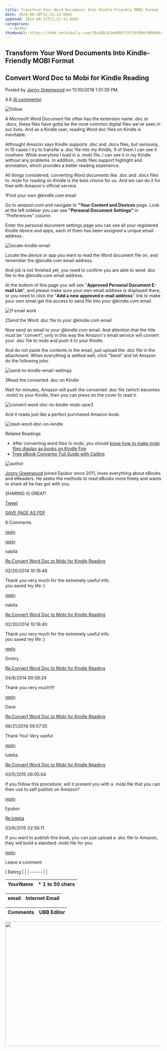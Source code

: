 ```yaml
---
title: Transform Your Word Documents Into Kindle-Friendly MOBI Format
date: 2024-08-20T11:21:13.694Z
updated: 2024-08-21T11:21:13.694Z
categories:
  - epubor
thumbnail: https://thmb.techidaily.com/76e26b163e9495753f19f00ef08b09cc2666b4e5eaf0daac99a2adb1ba5e0f35.jpg
---
```


## Transform Your Word Documents Into Kindle-Friendly MOBI Format

## Convert Word Doc to Mobi for Kindle Reading

Posted by [Jonny Greenwood](https://plus.google.com/u/0/+JonnyGreenwood999) on 11/30/2018 1:51:39 PM.

4.8 [(6 comments)](http://www.epubor.com/#comment-area) 



![follow](http://www.epubor.com/images/follow.png)

A Microsoft Word Document file often has the extension name .doc or .docx, these files have gotta be the most common digital files we've seen in our lives. And as a Kindle user, reading Word doc files on Kindle is inevitable.

Althought Amazon says Kindle supports .doc and .docx files, but seriously, in 10 cases I try to transfer a .doc file into my Kindle, 9 of them I can see it nowhere. While everytime I load in a .mobi file, I can see it in my Kindle without any problems. In addition, .mobi files support highlight and annotation, which provides a better reading experience.

All things considered, converting Word documents like .doc and .docx files to .mobi for reading on Kindle is the best choice for us. And we can do it for free with Amazon's official service.

1Find your own @kindle.com email

Go to amazon.com and navigate to **"Your Content and Devices** page. Look at the left sidebar you can see **"Personal Document Settings"** in "Preferences" column.

Enter the personal document settings page you can see all your registered Kindle device and apps, each of them has been assigned a unique email address .

![locate-kindle-email](http://www.epubor.com/images/locate-kindle-email.png)

Locate the device or app you want to read the Word document file on, and remember the @kindle.com email address.

And job is not finished yet, you need to confirm you are able to send .doc file to the @kindle.com email address.

At the bottom of this page you will see "**Approved Personal Document E-mail List**", and please make sure your own email address is displayed there, or you need to click the "**Add a new approved e-mail address**" link to make your own email get the access to send file into your @kindle.com email.

![if email work](http://www.epubor.com/images/if-email-work.png)

2Send the Word .doc file to your @kindle.com email

Now send an email to your @kindle.com email. And attention that the title must be "convert", only in this way the Amazon's email service will convert your .doc file to mobi and push it to your Kindle.

And do not paste the contents in the email, just upload the .doc file in the attachment. When everything is settled well, click "Send" and let Amazon do the following jobs.

![send-to-kindle-email-settings](http://www.epubor.com/images/send-to-kindle-email-settings.png)

3Read the converted .doc on Kindle

Wait for minutes, Amazon will push the converted .doc file (which becomes .mobi) to your Kindle, then you can press on the cover to read it.

![convert-word-doc-to-kindle-mobi-azw3](http://www.epubor.com/images/convert-word-doc-to-kindle-mobi-azw3.png)

And it reads just like a perfect purchased Amazon book.

![read-word-doc-on-kindle](http://www.epubor.com/images/read-word-doc-on-kindle.png)

Related Readings

* After converting word files to mobi, you should [know how to make mobi files display as books on Kindle Fire](https://tools.techidaily.com/epubor/products/)
* [Free eBook Converter Full Guide with Calibre](https://tools.techidaily.com/epubor/ebook-converter/)

[](https://tools.techidaily.com/epubor/ultimate/) [](https://tools.techidaily.com/epubor/ultimate/) 

![author](http://www.epubor.com/images/uppic/jonny.png)

[Jonny Greenwood](https://plus.google.com/u/0/+JonnyGreenwood999) joined Epubor since 2011, loves everything about eBooks and eReaders. He seeks the methods to read eBooks more freely and wants to share all he has got with you.

SHARING IS GREAT!

[Tweet](https://twitter.com/share) 

[SAVE PAGE AS PDF](https://tools.techidaily.com/epubor/products/) 



6 Comments

[reply](https://tools.techidaily.com/epubor/products/) 

[reply](https://tools.techidaily.com/epubor/products/) 

nabila

[Re:Convert Word Doc to Mobi for Kindle Reading](https://tools.techidaily.com/epubor/products/)

02/20/2014 10:16:46

Thank you very much for the extremely useful info.   
 you saved my life :) 

[reply](https://tools.techidaily.com/epubor/products/) 

nabila

[Re:Convert Word Doc to Mobi for Kindle Reading](https://tools.techidaily.com/epubor/products/)

02/20/2014 10:16:40

Thank you very much for the extremely useful info.   
 you saved my life :) 

[reply](https://tools.techidaily.com/epubor/products/) 

Dmitry

[Re:Convert Word Doc to Mobi for Kindle Reading](https://tools.techidaily.com/epubor/products/)

04/6/2014 00:59:24

Thank you very much!!!!

[reply](https://tools.techidaily.com/epubor/products/) 

Dave

[Re:Convert Word Doc to Mobi for Kindle Reading](https://tools.techidaily.com/epubor/products/)

06/21/2014 09:57:55

Thank You! Very useful

[reply](https://tools.techidaily.com/epubor/products/) 

lutetia

[Re:Convert Word Doc to Mobi for Kindle Reading](https://tools.techidaily.com/epubor/products/)

03/5/2015 09:05:04

If you follow this procedure, will it present you with a .mobi file that you can then use to self publish on Amazon?

[reply](https://tools.techidaily.com/epubor/products/) 

Epubor

[Re:lutetia](https://tools.techidaily.com/epubor/products/)

03/6/2015 02:56:11

If you want to publish this book, you can just upload a .doc file to Amazon, they will build a standard .mobi file for you.

[reply](https://tools.techidaily.com/epubor/products/) 

Leave a comment

| Rating |  |
| ------ |  |

| YourName | \*  1 to 50 chars |
| -------- | ----------------- |

| email | Internet Email |
| ----- | -------------- |

| Comments | UBB Editor |
| -------- | ---------- |

<ins class="adsbygoogle"
     style="display:block"
     data-ad-format="autorelaxed"
     data-ad-client="ca-pub-7571918770474297"
     data-ad-slot="1223367746"></ins>



<ins class="adsbygoogle"
     style="display:block"
     data-ad-client="ca-pub-7571918770474297"
     data-ad-slot="8358498916"
     data-ad-format="auto"
     data-full-width-responsive="true"></ins>



<!-- affiliate ads begin -->
<a href="https://aidotcom.pxf.io/c/5597632/2086436/19576" target="_top" id="2086436"><img src="//a.impactradius-go.com/display-ad/19576-2086436" border="0" alt="" width="1500" height="400"/></a><img height="0" width="0" src="https://imp.pxf.io/i/5597632/2086436/19576" style="position:absolute;visibility:hidden;" border="0" />
<!-- affiliate ads end -->